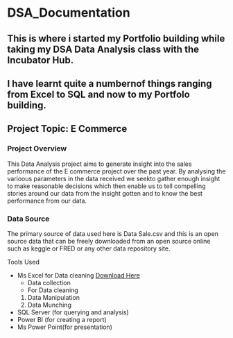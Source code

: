 # DSA_Documentation

## This is where i started my Portfolio building while taking my DSA Data Analysis class with the Incubator Hub.

## I have learnt quite a numbernof things ranging from Excel to SQL and now to my Portfolo building.

## Project Topic: E Commerce

### Project Overview
This Data Analysis project aims to generate insight into the sales performance of the E commerce project over the past year. By analysing the varioous parameters in the data received we seekto gather enough insight to make reasonable decisions which then enable us to tell compelling stories around our data from the insight gotten and to know the best performance from our data.

### Data Source
The primary source of data used here is Data Sale.csv and this is an open source data that can be freely downloaded from an open source online such as keggle or FRED or any other data repository site.

Tools Used
- Ms Excel for Data cleaning [Download Here](https://microsoft.com)
  -  Data collection
  - For Data cleaning
  1. Data Manipulation
  2. Data Munching
- SQL Server (for querying and analysis)
- Power BI (for creating a report)
- Ms Power Point(for presentation)
